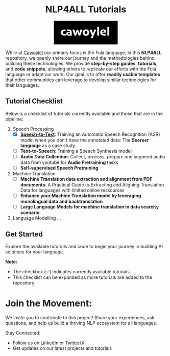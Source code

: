 <h1 align="center">NLP4ALL Tutorials</h1>

<p align="center">
  <img src="asr/illustrations/cawoylel.png", width=200" alt="transformer" width=600 class="center">
</p>


While at [Cawoylel](https://cawoylel.com/) our primary focus is the Fula language, in this **NLP4ALL** repository, we openly share our journey and the methodologies behind building these technologies. We provide **step-by-step guides**, **tutorials**, and **code snippets**, allowing others to replicate our efforts with the Fula language or adapt our work. Our goal is to offer **readily usable templates** that other communities can leverage to develop similar technologies for their languages. 

## Tutorial Checklist

Below is a checklist of tutorials currently available and those that are in the pipeline:

1. Speech Processing
    - [x] [**Speech-to-Text**](https://colab.research.google.com/github/cawoylel/nlp4all/blob/main/asr/src/asr_tutorial.ipynb#scrollTo=ZHqkn2_OCz4Y): Training an Automatic Speech Recognition (ASR) model when you don't have the annotated data: The **Seereer language** as a case study.
    - [ ] **Text-to-Speech**: Training a Speech Synthesis model
    - [ ] **Audio Data Collection**: Collect, process, prepare and segment audio data from youtube for **Audio Pretraining** tasks
    - [ ] **Self-supervised Speech Pretraining**

2. Machine Translation
    - [ ] **Machine Translation data extraction and alignment from PDF documents**: A Practical Guide to Extracting and Aligning Translation Data for languages with limited online ressources
    - [ ] **Enhance your Machine Translation model by leveraging monolingual data and backtranslation**
    - [ ] **Large Language Models for machine translation in data scarcity scenario**

3. Language Modelling
    ...

  
## Get Started

Explore the available tutorials and code to begin your journey in building AI solutions for your language.

**Note:**

* The checkbox (✅) indicates currently available tutorials. 
* This checklist can be expanded as more tutorials are added to the repository.
  
# Join the Movement:

We invite you to contribute to this project! Share your experiences, ask questions, and help us build a thriving NLP ecosystem for all languages.

Stay Connected:

- Follow us on [LinkedIn](https://www.linkedin.com/company/cawoylel/?viewAsMember=true) or [Twitter/X](https://twitter.com/cawoylel)
- Get updates on our latest projects and tutorials

